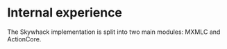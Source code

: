 # Internal experience

The Skywhack implementation is split into two main modules: MXMLC and ActionCore.